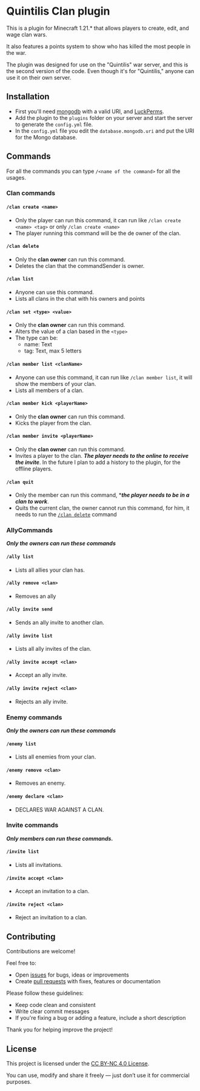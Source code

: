 # Quintilis Clan plugin

This is a plugin for Minecraft 1.21.* that allows players to create, edit, and wage clan wars.

It also features a points system to show who has killed the most people in the war.

The plugin was designed for use on the "Quintilis" war server, and this is the second version of the code. Even though it's for "Quintilis," anyone can use it on their own server.

## Installation

- First you'll need [mongodb](https://www.mongodb.com/) with a valid URI, and [LuckPerms](https://luckperms.net/).
- Add the plugin to the `plugins` folder on your server and start the server to generate the `config.yml` file.
- In the `config.yml` file you edit the `database.mongodb.uri` and put the URI for the Mongo database.

## Commands

For all the commands you can type `/<name of the command>` for all the usages.

### Clan commands

#### `/clan create <name>`
* Only the player can run this command, it can run like `/clan create <name> <tag>` or only `/clan create <name>`
* The player running this command will be the de owner of the clan.

#### `/clan delete`
* Only the **clan owner** can run this command.
* Deletes the clan that the commandSender is owner.

#### `/clan list`
* Anyone can use this command.
* Lists all clans in the chat with his owners and points

#### `/clan set <type> <value>`
* Only the **clan owner** can run this command.
* Alters the value of a clan based in the `<type>`
* The type can be:
  * name: Text
  * tag: Text, max 5 letters

#### `/clan member list <clanName>`
* Anyone can use this command, it can run like `/clan member list`, it will show the members of your clan.
* Lists all members of a clan.

#### `/clan member kick <playerName>`
* Only the **clan owner** can run this command.
* Kicks the player from the clan.

#### `/clan member invite <playerName>`
* Only the **clan owner** can run this command.
* Invites a player to the clan. ***The player needs to the online to receive the invite***. 
In the future I plan to add a history to the plugin, for the offline players.

#### `/clan quit`
* Only the member can run this command, ****the player needs to be in a clan to work***.
* Quits the current clan, the owner cannot run this command, for him, it needs to run the [`/clan delete`](#clan-delete) command

### AllyCommands

***Only the owners can run these commands***

#### `/ally list`
* Lists all allies your clan has.

#### `/ally remove <clan>`
* Removes an ally

#### `/ally invite send`
* Sends an ally invite to another clan.

#### `/ally invite list`
* Lists all ally invites of the clan.

#### `/ally invite accept <clan>`
* Accept an ally invite.

#### `/ally invite reject <clan>`
* Rejects an ally invite.

### Enemy commands

***Only the owners can run these commands***

#### `/enemy list`
* Lists all enemies from your clan.

#### `/enemy remove <clan>`
* Removes an enemy.

#### `/enemy declare <clan>`
* DECLARES WAR AGAINST A CLAN.

### Invite commands

***Only members can run these commands.***

#### `/invite list`
* Lists all invitations.

#### `/invite accept <clan>`
* Accept an invitation to a clan.

#### `/invite reject <clan>`
* Reject an invitation to a clan.

## Contributing

Contributions are welcome!

Feel free to:
- Open [issues](https://github.com/Quintilis-Server/clansv2/issues) for bugs, ideas or improvements
- Create [pull requests](https://github.com/Quintilis-Server/clansv2/pulls) with fixes, features or documentation

Please follow these guidelines:
- Keep code clean and consistent
- Write clear commit messages
- If you're fixing a bug or adding a feature, include a short description

Thank you for helping improve the project!

## License

This project is licensed under the [CC BY-NC 4.0 License](https://creativecommons.org/licenses/by-nc/4.0/).

You can use, modify and share it freely — just don’t use it for commercial purposes.